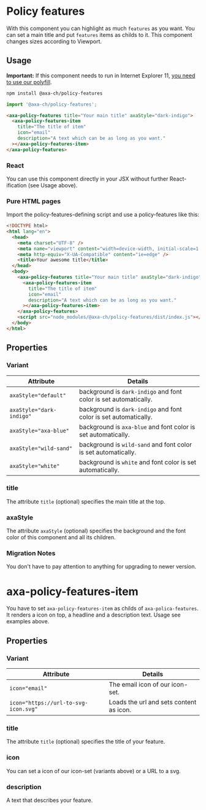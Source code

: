 # Policy features

With this component you can highlight as much `features` as you want. You can set a main title and put `features` items as childs to it. This component changes sizes according to Viewport.

## Usage

**Important:** If this component needs to run in Internet Explorer 11, [you need to use our polyfill](https://github.com/axa-ch/patterns-library/tree/develop/src/components/05-utils/polyfill).

```bash
npm install @axa-ch/policy-features
```

```js
import '@axa-ch/policy-features';
```

```html
<axa-policy-features title="Your main title" axaStyle="dark-indigo">
  <axa-policy-features-item
    title="The title of item"
    icon="email"
    description="A text which can be as long as you want."
  ></axa-policy-features-item>
</axa-policy-features>
```

### React

You can use this component directly in your JSX without further React-ification (see Usage above).

### Pure HTML pages

Import the policy-features-defining script and use a policy-features like this:

```html
<!DOCTYPE html>
<html lang="en">
  <head>
    <meta charset="UTF-8" />
    <meta name="viewport" content="width=device-width, initial-scale=1.0" />
    <meta http-equiv="X-UA-Compatible" content="ie=edge" />
    <title>Your awesome title</title>
  </head>
  <body>
    <axa-policy-features title="Your main title" axaStyle="dark-indigo">
      <axa-policy-features-item
        title="The title of item"
        icon="email"
        description="A text which can be as long as you want."
      ></axa-policy-features-item>
    </axa-policy-features>
    <script src="node_modules/@axa-ch/policy-features/dist/index.js"></script>
  </body>
</html>
```

## Properties

### Variant

| Attribute                | Details                                                          |
| ------------------------ | ---------------------------------------------------------------- |
| `axaStyle="default"`     | background is `dark-indigo` and font color is set automatically. |
| `axaStyle="dark-indigo"` | background is `dark-indigo` and font color is set automatically. |
| `axaStyle="axa-blue"`    | background is `axa-blue` and font color is set automatically.    |
| `axaStyle="wild-sand"`   | background is `wild-sand` and font color is set automatically.   |
| `axaStyle="white"`       | background is `white` and font color is set automatically.       |

### title

The attribute `title` (optional) specifies the main title at the top.

### axaStyle

The attribute `axaStyle` (optional) specifies the background and the font color of this component and all its children.


### Migration Notes

You don't have to pay attention to anything for upgrading to newer version.

# axa-policy-features-item

You have to set `axa-policy-features-item` as childs of `axa-polica-features`. It renders a icon on top, a headline and a description text. Usage see examples above.

## Properties

### Variant

| Attribute                | Details                                                          |
| ------------------------ | ---------------------------------------------------------------- |
| `icon="email"`     | The email icon of our icon-set. |
| `icon="https://url-to-svg-icon.svg"`     | Loads the url and sets content as icon. |

### title

The attribute `title` (optional) specifies the title of your feature.

### icon

You can set a icon of our icon-set (variants above) or a URL to a svg.

### description

A text that describes your feature. 
